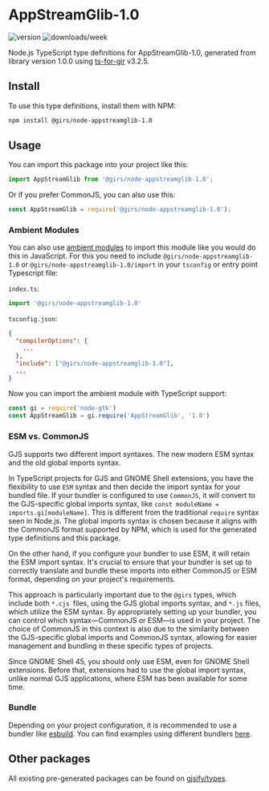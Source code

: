 
# AppStreamGlib-1.0

![version](https://img.shields.io/npm/v/@girs/node-appstreamglib-1.0)
![downloads/week](https://img.shields.io/npm/dw/@girs/node-appstreamglib-1.0)


Node.js TypeScript type definitions for AppStreamGlib-1.0, generated from library version 1.0.0 using [ts-for-gir](https://github.com/gjsify/ts-for-gir) v3.2.5.


## Install

To use this type definitions, install them with NPM:
```bash
npm install @girs/node-appstreamglib-1.0
```

## Usage

You can import this package into your project like this:
```ts
import AppStreamGlib from '@girs/node-appstreamglib-1.0';
```

Or if you prefer CommonJS, you can also use this:
```ts
const AppStreamGlib = require('@girs/node-appstreamglib-1.0');
```

### Ambient Modules

You can also use [ambient modules](https://github.com/gjsify/ts-for-gir/tree/main/packages/cli#ambient-modules) to import this module like you would do this in JavaScript.
For this you need to include `@girs/node-appstreamglib-1.0` or `@girs/node-appstreamglib-1.0/import` in your `tsconfig` or entry point Typescript file:

`index.ts`:
```ts
import '@girs/node-appstreamglib-1.0'
```

`tsconfig.json`:
```json
{
  "compilerOptions": {
    ...
  },
  "include": ["@girs/node-appstreamglib-1.0"],
  ...
}
```

Now you can import the ambient module with TypeScript support: 

```ts
const gi = require('node-gtk')
const AppStreamGlib = gi.require('AppStreamGlib', '1.0')
```



### ESM vs. CommonJS

GJS supports two different import syntaxes. The new modern ESM syntax and the old global imports syntax.

In TypeScript projects for GJS and GNOME Shell extensions, you have the flexibility to use `ESM` syntax and then decide the import syntax for your bundled file. If your bundler is configured to use `CommonJS`, it will convert to the GJS-specific global imports syntax, like `const moduleName = imports.gi[moduleName]`. This is different from the traditional `require` syntax seen in Node.js. The global imports syntax is chosen because it aligns with the CommonJS format supported by NPM, which is used for the generated type definitions and this package.

On the other hand, if you configure your bundler to use ESM, it will retain the ESM import syntax. It's crucial to ensure that your bundler is set up to correctly translate and bundle these imports into either CommonJS or ESM format, depending on your project's requirements.

This approach is particularly important due to the `@girs` types, which include both `*.cjs `files, using the GJS global imports syntax, and `*.js` files, which utilize the ESM syntax. By appropriately setting up your bundler, you can control which syntax—CommonJS or ESM—is used in your project. The choice of CommonJS in this context is also due to the similarity between the GJS-specific global imports and CommonJS syntax, allowing for easier management and bundling in these specific types of projects.

Since GNOME Shell 45, you should only use ESM, even for GNOME Shell extensions. Before that, extensions had to use the global import syntax, unlike normal GJS applications, where ESM has been available for some time.

### Bundle

Depending on your project configuration, it is recommended to use a bundler like [esbuild](https://esbuild.github.io/). You can find examples using different bundlers [here](https://github.com/gjsify/ts-for-gir/tree/main/examples).

## Other packages

All existing pre-generated packages can be found on [gjsify/types](https://github.com/gjsify/types).

